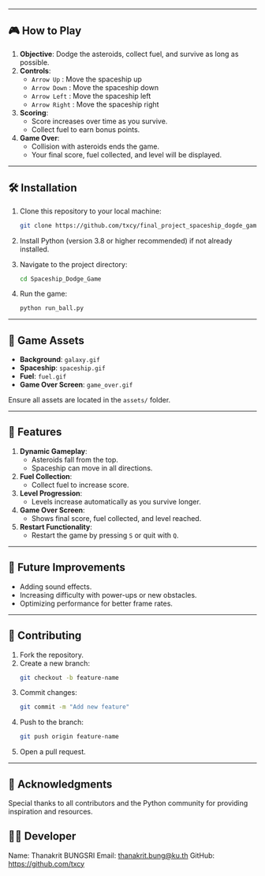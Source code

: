 
---

## 🎮 How to Play

1. **Objective**: Dodge the asteroids, collect fuel, and survive as long as possible.
2. **Controls**:
    - `Arrow Up` : Move the spaceship up
    - `Arrow Down` : Move the spaceship down
    - `Arrow Left` : Move the spaceship left
    - `Arrow Right` : Move the spaceship right
3. **Scoring**:
    - Score increases over time as you survive.
    - Collect fuel to earn bonus points.
4. **Game Over**:
    - Collision with asteroids ends the game.
    - Your final score, fuel collected, and level will be displayed.

---

## 🛠 Installation

1. Clone this repository to your local machine:
    ```bash
    git clone https://github.com/txcy/final_project_spaceship_dogde_game.git
    ```

2. Install Python (version 3.8 or higher recommended) if not already installed.

3. Navigate to the project directory:
    ```bash
    cd Spaceship_Dodge_Game
    ```

4. Run the game:
    ```bash
    python run_ball.py
    ```

---

## 🎨 Game Assets

- **Background**: `galaxy.gif`
- **Spaceship**: `spaceship.gif`
- **Fuel**: `fuel.gif`
- **Game Over Screen**: `game_over.gif`

Ensure all assets are located in the `assets/` folder.

---

## 🚀 Features

1. **Dynamic Gameplay**:
   - Asteroids fall from the top.
   - Spaceship can move in all directions.
2. **Fuel Collection**:
   - Collect fuel to increase score.
3. **Level Progression**:
   - Levels increase automatically as you survive longer.
4. **Game Over Screen**:
   - Shows final score, fuel collected, and level reached.
5. **Restart Functionality**:
   - Restart the game by pressing `S` or quit with `Q`.

---

## 🧩 Future Improvements

- Adding sound effects.
- Increasing difficulty with power-ups or new obstacles.
- Optimizing performance for better frame rates.

---

## 🤝 Contributing

1. Fork the repository.
2. Create a new branch:
    ```bash
    git checkout -b feature-name
    ```
3. Commit changes:
    ```bash
    git commit -m "Add new feature"
    ```
4. Push to the branch:
    ```bash
    git push origin feature-name
    ```
5. Open a pull request.


---

## 🙌 Acknowledgments

Special thanks to all contributors and the Python community for providing inspiration and resources.



👨‍💻 Developer
-------------------------------------
Name: Thanakrit BUNGSRI
Email: thanakrit.bung@ku.th
GitHub: https://github.com/txcy

